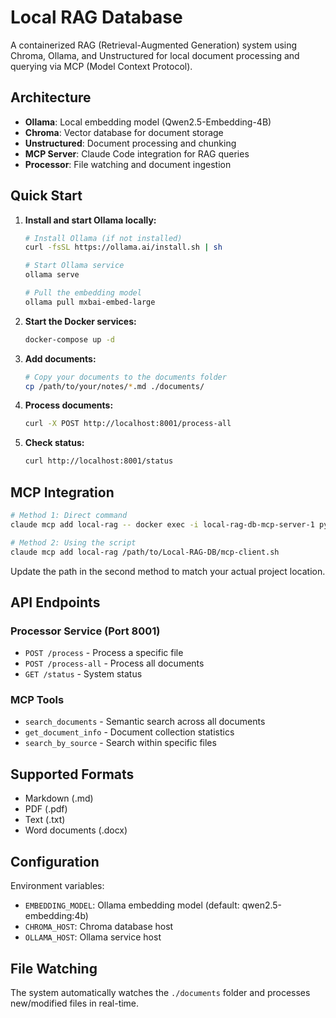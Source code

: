 # Local RAG Database

A containerized RAG (Retrieval-Augmented Generation) system using Chroma, Ollama, and Unstructured for local document processing and querying via MCP (Model Context Protocol).

## Architecture

- **Ollama**: Local embedding model (Qwen2.5-Embedding-4B)
- **Chroma**: Vector database for document storage
- **Unstructured**: Document processing and chunking
- **MCP Server**: Claude Code integration for RAG queries
- **Processor**: File watching and document ingestion

## Quick Start

1. **Install and start Ollama locally:**
   ```bash
   # Install Ollama (if not installed)
   curl -fsSL https://ollama.ai/install.sh | sh
   
   # Start Ollama service
   ollama serve
   
   # Pull the embedding model
   ollama pull mxbai-embed-large
   ```

2. **Start the Docker services:**
   ```bash
   docker-compose up -d
   ```

3. **Add documents:**
   ```bash
   # Copy your documents to the documents folder
   cp /path/to/your/notes/*.md ./documents/
   ```

4. **Process documents:**
   ```bash
   curl -X POST http://localhost:8001/process-all
   ```

5. **Check status:**
   ```bash
   curl http://localhost:8001/status
   ```

## MCP Integration

```bash
# Method 1: Direct command
claude mcp add local-rag -- docker exec -i local-rag-db-mcp-server-1 python /app/server.py

# Method 2: Using the script
claude mcp add local-rag /path/to/Local-RAG-DB/mcp-client.sh
```

Update the path in the second method to match your actual project location.

## API Endpoints

### Processor Service (Port 8001)
- `POST /process` - Process a specific file
- `POST /process-all` - Process all documents
- `GET /status` - System status

### MCP Tools
- `search_documents` - Semantic search across all documents
- `get_document_info` - Document collection statistics
- `search_by_source` - Search within specific files

## Supported Formats

- Markdown (.md)
- PDF (.pdf)  
- Text (.txt)
- Word documents (.docx)

## Configuration

Environment variables:
- `EMBEDDING_MODEL`: Ollama embedding model (default: qwen2.5-embedding:4b)
- `CHROMA_HOST`: Chroma database host
- `OLLAMA_HOST`: Ollama service host

## File Watching

The system automatically watches the `./documents` folder and processes new/modified files in real-time.